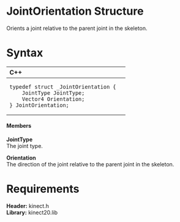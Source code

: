 JointOrientation Structure  
==========================  

Orients a joint relative to the parent joint in the skeleton. <span id="syntaxSection"></span>

Syntax  
======  

<table>
<colgroup>
<col width="100%" />
</colgroup>
<thead>
<tr class="header">
<th align="left">C++</th>
</tr>
</thead>
<tbody>
<tr class="odd">
<td align="left"><pre><code>typedef struct _JointOrientation {  
    JointType JointType;  
    Vector4 Orientation;  
} JointOrientation;</code></pre></td>
</tr>
</tbody>
</table>

<span id="ID4EG"></span>
#### Members  

**JointType**    
The joint type.  

**Orientation**    
The direction of the joint relative to the parent joint in the skeleton.  

<span id="requirements"></span>

Requirements  
============  

**Header:** kinect.h  
**Library:** kinect20.lib  



<!--Please do not edit the data in the comment block below.-->
<!--
TOCTitle : JointOrientation Structure
RLTitle : JointOrientation Structure
KeywordK : JointOrientation structure
KeywordF : JointOrientation
KeywordF : Microsoft.Kinect.kinect.JointOrientation
KeywordA : T:Microsoft.Kinect.kinect.JointOrientation
AssetID : T:Microsoft.Kinect.kinect.JointOrientation
Locale : en-us
CommunityContent : 1
APIType : Managed
APILocation : 
APIName : Microsoft.Kinect.kinect.JointOrientation
TargetOS : Windows
TopicType : kbSyntax
DevLang : C++
DocSet : K4Wv2
ProjType : K4Wv2Proj
Technology : Kinect for Windows
Product : Kinect for Windows SDK v2
productversion : 20
-->
